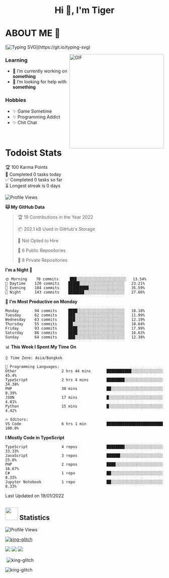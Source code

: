 <h1 align="center">Hi 👋, I'm Tiger</h1>




# ABOUT ME 💬

[![Typing SVG](https://readme-typing-svg.herokuapp.com?color=22F771&vCenter=true&lines=A+perssionate+developer+from+nowhere.)](https://git.io/typing-svg)

<img hight="200px" width="300px" alt="GIF" align="right" src="https://media.giphy.com/media/LmNwrBhejkK9EFP504/giphy.gif">

### Learning
- 🔭 I’m currently working on **something**
- 🤝 I’m looking for help with **something**

### Hobbies
- ✨ Game Sometime
- ✨ Programming Addict
- ✨ Chit Chat

</br>


# Todoist Stats

<!-- TODO-IST:START -->
🏆  100 Karma Points           
🌸  Completed 0 tasks today           
✅  Completed 0 tasks so far           
⏳  Longest streak is 0 days
<!-- TODO-IST:END -->

<!--START_SECTION:waka-->
![Profile Views](http://img.shields.io/badge/Profile%20Views-0-blue)

**🐱 My GitHub Data** 

> 🏆 19 Contributions in the Year 2022
 > 
> 📦 202.1 kB Used in GitHub's Storage 
 > 
> 🚫 Not Opted to Hire
 > 
> 📜 6 Public Repositories 
 > 
> 🔑 8 Private Repositories  
 > 
**I'm a Night 🦉** 

```text
🌞 Morning    70 commits     ███░░░░░░░░░░░░░░░░░░░░░░   13.54% 
🌆 Daytime    120 commits    █████░░░░░░░░░░░░░░░░░░░░   23.21% 
🌃 Evening    184 commits    █████████░░░░░░░░░░░░░░░░   35.59% 
🌙 Night      143 commits    ███████░░░░░░░░░░░░░░░░░░   27.66%

```
📅 **I'm Most Productive on Monday** 

```text
Monday       94 commits     ████░░░░░░░░░░░░░░░░░░░░░   18.18% 
Tuesday      62 commits     ███░░░░░░░░░░░░░░░░░░░░░░   11.99% 
Wednesday    63 commits     ███░░░░░░░░░░░░░░░░░░░░░░   12.19% 
Thursday     55 commits     ██░░░░░░░░░░░░░░░░░░░░░░░   10.64% 
Friday       93 commits     ████░░░░░░░░░░░░░░░░░░░░░   17.99% 
Saturday     86 commits     ████░░░░░░░░░░░░░░░░░░░░░   16.63% 
Sunday       64 commits     ███░░░░░░░░░░░░░░░░░░░░░░   12.38%

```


📊 **This Week I Spent My Time On** 

```text
⌚︎ Time Zone: Asia/Bangkok

💬 Programming Languages: 
Other                    2 hrs 44 mins       ███████████░░░░░░░░░░░░░░   45.4% 
TypeScript               2 hrs 4 mins        ████████░░░░░░░░░░░░░░░░░   34.38% 
PHP                      30 mins             ██░░░░░░░░░░░░░░░░░░░░░░░   8.39% 
JSON                     17 mins             █░░░░░░░░░░░░░░░░░░░░░░░░   4.81% 
Python                   15 mins             █░░░░░░░░░░░░░░░░░░░░░░░░   4.42%

🔥 Editors: 
VS Code                  6 hrs 1 min         █████████████████████████   100.0%

```

**I Mostly Code in TypeScript** 

```text
TypeScript               4 repos             ████████░░░░░░░░░░░░░░░░░   33.33% 
JavaScript               3 repos             ██████░░░░░░░░░░░░░░░░░░░   25.0% 
PHP                      2 repos             ████░░░░░░░░░░░░░░░░░░░░░   16.67% 
C#                       1 repo              ██░░░░░░░░░░░░░░░░░░░░░░░   8.33% 
Jupyter Notebook         1 repo              ██░░░░░░░░░░░░░░░░░░░░░░░   8.33%

```



 Last Updated on 19/01/2022
<!--END_SECTION:waka-->

## <img height="40" src="https://raw.githubusercontent.com/innng/innng/master/assets/kyubey.gif"/> Statistics

![Profile Views](https://komarev.com/ghpvc/?username=king-glitch)  

<p align="left"> 
 <a href="https://github.com/ryo-ma/github-profile-trophy">
  <img src="https://github-profile-trophy.vercel.app/?username=king-glitch&theme=dracula" alt="king-glitch" />
 </a> </p>

![](https://github-profile-summary-cards.vercel.app/api/cards/profile-details?username=king-glitch&theme=dracula)
![](https://github-profile-summary-cards.vercel.app/api/cards/stats?username=king-glitch&theme=dracula) 
![](https://github-profile-summary-cards.vercel.app/api/cards/productive-time?username=king-glitch&theme=dracula)


<p>&nbsp;<img align="center" src="https://github-readme-stats.vercel.app/api?username=king-glitch&theme=dracula" alt="king-glitch" /></p>

<p><img align="center" src="https://github-readme-streak-stats.herokuapp.com/?user=king-glitch&theme=dracula" alt="king-glitch" /></p>

